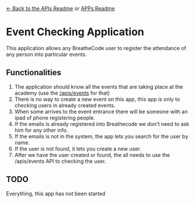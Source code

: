 [<- Back to the APIs Readme](../docs/README.md) or [APPs Readme](../README.md)

# Event Checking Application

This application allows any BreatheCode user to register the attendance
of any person into particular events.

## Functionalities
1. The application should know all the events that are taking place at the academy (use the [/apis/events]() for that)
2. There is no way to create a new event on this app, this app is only to checking users in already created events.
3. When some arrives to the event entrance there will be someone with an ipad of phone registering people.
4. If the emails is already registered into Breathecode we don't need to ask him for any other info.
5. If the emails is not in the system, the app lets you search for the user by name.
6. If the user is not found, it lets you create a new user.
7. After we have the user created or found, the all needs to use the /apis/events API to checking the user.

## TODO

Everything, this app has not been started